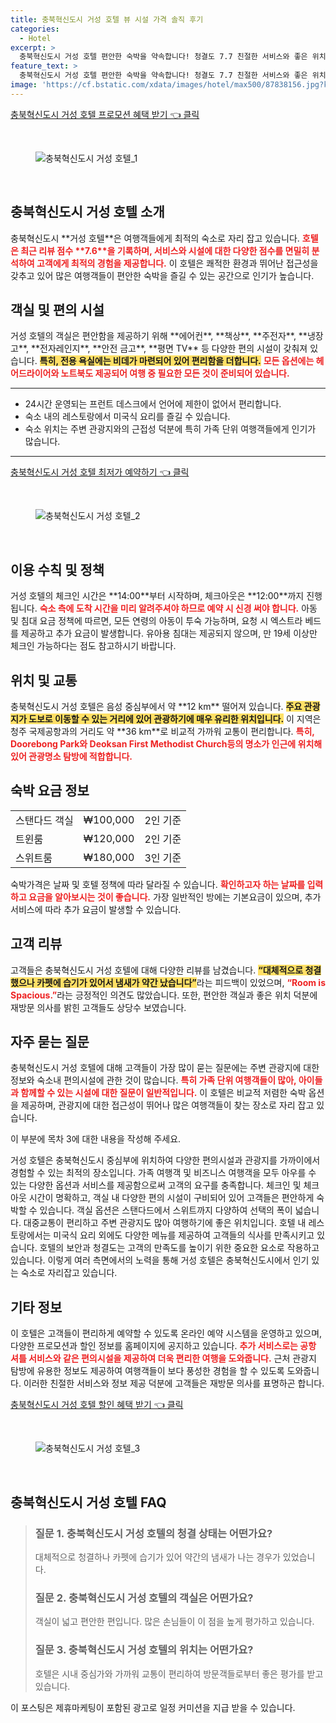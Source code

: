 ```yaml
---
title: 충북혁신도시 거성 호텔 뷰 시설 가격 솔직 후기
categories:
  - Hotel
excerpt: >
  충북혁신도시 거성 호텔 편안한 숙박을 약속합니다! 청결도 7.7 친절한 서비스와 좋은 위치까지. 가족 및 커플 여행객에게 추천하는 이곳에서 특별한 시간을 보내세요!
feature_text: >
  충북혁신도시 거성 호텔 편안한 숙박을 약속합니다! 청결도 7.7 친절한 서비스와 좋은 위치까지. 가족 및 커플 여행객에게 추천하는 이곳에서 특별한 시간을 보내세요!
image: 'https://cf.bstatic.com/xdata/images/hotel/max500/87838156.jpg?k=9a327c240b4d7c46710045e1512e34d6e87f018edc30892fbbd2e61dc38794e3&o=&hp=1'
---
```


<p><a class="modoo-button" href="https://tinyurl.com/237g8x2w" rel="nofollow noopener">충북혁신도시 거성 호텔 프로모션 혜택 받기 👈 클릭</a></p><br/>
<figure class="image"><img alt="충북혁신도시 거성 호텔_1" src="https://cf.bstatic.com/xdata/images/hotel/max1024x768/87838154.jpg?k=d9deb2810ae942f69fdb514ea22aebeec1fe2bf03cca5a4ae78d792eb0505b06&amp;o=&amp;hp=1"/></figure><br/>

<h2 id="거성호텔소개">충북혁신도시 거성 호텔 소개</h2>
<p>충북혁신도시 **거성 호텔**은 여행객들에게 최적의 숙소로 자리 잡고 있습니다. <b><span style="color: #ee2323;">호텔은 최근 리뷰 점수 **7.6**을 기록하며, 서비스와 시설에 대한 다양한 점수를 면밀히 분석하여 고객에게 최적의 경험을 제공합니다.</span></b> 이 호텔은 쾌적한 환경과 뛰어난 접근성을 갖추고 있어 많은 여행객들이 편안한 숙박을 즐길 수 있는 공간으로 인기가 높습니다.</p>
<h2 id="객실및편의시설">객실 및 편의 시설</h2>
<p>거성 호텔의 객실은 편안함을 제공하기 위해 **에어컨**, **책상**, **주전자**, **냉장고**, **전자레인지**, **안전 금고**, **평면 TV** 등 다양한 편의 시설이 갖춰져 있습니다. <b><span style="background-color: #ffe066;">특히, 전용 욕실에는 비데가 마련되어 있어 편리함을 더합니다.</span></b> <b><span style="color: #ee2323;">모든 옵션에는 헤어드라이어와 노트북도 제공되어 여행 중 필요한 모든 것이 준비되어 있습니다.</span></b></p>
<hr/>
<ul>
<li>24시간 운영되는 프런트 데스크에서 언어에 제한이 없어서 편리합니다.</li>
<li>숙소 내의 레스토랑에서 미국식 요리를 즐길 수 있습니다.</li>
<li>숙소 위치는 주변 관광지와의 근접성 덕분에 특히 가족 단위 여행객들에게 인기가 많습니다.</li>
</ul>
<hr/>
<p><a class="modoo-button" href="https://tinyurl.com/237g8x2w" rel="nofollow noopener">충북혁신도시 거성 호텔 최저가 예약하기 👈 클릭</a></p><br/>
<figure class="image"><img alt="충북혁신도시 거성 호텔_2" src="https://cf.bstatic.com/xdata/images/hotel/max500/87838156.jpg?k=9a327c240b4d7c46710045e1512e34d6e87f018edc30892fbbd2e61dc38794e3&amp;o=&amp;hp=1"/></figure><br/>
<h2 id="이용수칙">이용 수칙 및 정책</h2>
<p>거성 호텔의 체크인 시간은 **14:00**부터 시작하며, 체크아웃은 **12:00**까지 진행됩니다. <b><span style="color: #ee2323;">숙소 측에 도착 시간을 미리 알려주셔야 하므로 예약 시 신경 써야 합니다.</span></b> 아동 및 침대 요금 정책에 따르면, 모든 연령의 아동이 투숙 가능하며, 요청 시 엑스트라 베드를 제공하고 추가 요금이 발생합니다. 유아용 침대는 제공되지 않으며, 만 19세 이상만 체크인 가능하다는 점도 참고하시기 바랍니다.</p>
<h2 id="위치및교통">위치 및 교통</h2>
<p>충북혁신도시 거성 호텔은 음성 중심부에서 약 **12 km** 떨어져 있습니다. <b><span style="background-color: #ffe066;">주요 관광지가 도보로 이동할 수 있는 거리에 있어 관광하기에 매우 유리한 위치입니다.</span></b> 이 지역은 청주 국제공항과의 거리도 약 **36 km**로 비교적 가까워 교통이 편리합니다. <b><span style="color: #ee2323;">특히, Doorebong Park와 Deoksan First Methodist Church등의 명소가 인근에 위치해 있어 관광명소 탐방에 적합합니다.</span></b></p>
<h2 id="숙박요금정보">숙박 요금 정보</h2>
<table>
<tr>
<td>스탠다드 객실</td>
<td>₩100,000</td>
<td>2인 기준</td>
</tr>
<tr>
<td>트윈룸</td>
<td>₩120,000</td>
<td>2인 기준</td>
</tr>
<tr>
<td>스위트룸</td>
<td>₩180,000</td>
<td>3인 기준</td>
</tr>
</table>
<p>숙박가격은 날짜 및 호텔 정책에 따라 달라질 수 있습니다. <b><span style="color: #ee2323;">확인하고자 하는 날짜를 입력하고 요금을 알아보시는 것이 좋습니다.</span></b> 가장 일반적인 방에는 기본요금이 있으며, 추가 서비스에 따라 추가 요금이 발생할 수 있습니다.</p>
<h2 id="고객리뷰">고객 리뷰</h2>
<p>고객들은 충북혁신도시 거성 호텔에 대해 다양한 리뷰를 남겼습니다. <b><span style="background-color: #ffe066;">“대체적으로 청결했으나 카펫에 습기가 있어서 냄새가 약간 났습니다”</span></b>라는 피드백이 있었으며, <b><span style="color: #ee2323;">“Room is Spacious.”</span></b>라는 긍정적인 의견도 많았습니다. 또한, 편안한 객실과 좋은 위치 덕분에 재방문 의사를 밝힌 고객들도 상당수 보였습니다.</p>
<h2 id="자주묻는질문">자주 묻는 질문</h2>
<p>충북혁신도시 거성 호텔에 대해 고객들이 가장 많이 묻는 질문에는 주변 관광지에 대한 정보와 숙소내 편의시설에 관한 것이 많습니다. <b><span style="color: #ee2323;">특히 가족 단위 여행객들이 많아, 아이들과 함께할 수 있는 시설에 대한 질문이 일반적입니다.</span></b> 이 호텔은 비교적 저렴한 숙박 옵션을 제공하며, 관광지에 대한 접근성이 뛰어나 많은 여행객들이 찾는 장소로 자리 잡고 있습니다.</p>
<p>이 부분에 목차 3에 대한 내용을 작성해 주세요.</p>
<p>거성 호텔은 충북혁신도시 중심부에 위치하여 다양한 편의시설과 관광지를 가까이에서 경험할 수 있는 최적의 장소입니다. 가족 여행객 및 비즈니스 여행객을 모두 아우를 수 있는 다양한 옵션과 서비스를 제공함으로써 고객의 요구를 충족합니다. 체크인 및 체크아웃 시간이 명확하고, 객실 내 다양한 편의 시설이 구비되어 있어 고객들은 편안하게 숙박할 수 있습니다. 객실 옵션은 스탠다드에서 스위트까지 다양하여 선택의 폭이 넓습니다. 대중교통이 편리하고 주변 관광지도 많아 여행하기에 좋은 위치입니다. 호텔 내 레스토랑에서는 미국식 요리 외에도 다양한 메뉴를 제공하여 고객들의 식사를 만족시키고 있습니다. 호텔의 보안과 청결도는 고객의 만족도를 높이기 위한 중요한 요소로 작용하고 있습니다. 이렇게 여러 측면에서의 노력을 통해 거성 호텔은 충북혁신도시에서 인기 있는 숙소로 자리잡고 있습니다.</p>
<h2 id="기타정보">기타 정보</h2>
<p>이 호텔은 고객들이 편리하게 예약할 수 있도록 온라인 예약 시스템을 운영하고 있으며, 다양한 프로모션과 할인 정보를 홈페이지에 공지하고 있습니다. <b><span style="color: #ee2323;">추가 서비스로는 공항 셔틀 서비스와 같은 편의시설을 제공하여 더욱 편리한 여행을 도와줍니다.</span></b> 근처 관광지 탐방에 유용한 정보도 제공하여 여행객들이 보다 풍성한 경험을 할 수 있도록 도와줍니다. 이러한 친절한 서비스와 정보 제공 덕분에 고객들은 재방문 의사를 표명하곤 합니다.</p>

<p><a class="modoo-button" href="https://tinyurl.com/237g8x2w" rel="nofollow noopener">충북혁신도시 거성 호텔 할인 혜택 받기 👈 클릭</a></p><br>

<figure class="image"><img src="https://cf.bstatic.com/xdata/images/hotel/max500/87838153.jpg?k=c09540d40d78057b8333160ac7c72d22ca18180eb8bcc4422e442d3b47fad43e&o=&hp=1" alt="충북혁신도시 거성 호텔_3"></figure><br>
<h2 id="충북혁신도시 거성 호텔_FAQ">충북혁신도시 거성 호텔 FAQ</h2>
<div itemscope="" itemtype="https://schema.org/FAQPage"> <blockquote> <div itemscope="" itemprop="mainEntity" itemtype="https://schema.org/Question"> <h3 id="질문_1" itemprop="name">질문 1. 충북혁신도시 거성 호텔의 청결 상태는 어떤가요?</h3> <div itemscope="" itemprop="acceptedAnswer" itemtype="https://schema.org/Answer"> <span itemprop="text"> <p>대체적으로 청결하나 카펫에 습기가 있어 약간의 냄새가 나는 경우가 있었습니다.</p> </span> </div> </div> <div itemscope="" itemprop="mainEntity" itemtype="https://schema.org/Question"> <h3 id="질문_2" itemprop="name">질문 2. 충북혁신도시 거성 호텔의 객실은 어떤가요?</h3> <div itemscope="" itemprop="acceptedAnswer" itemtype="https://schema.org/Answer"> <span itemprop="text"> <p>객실이 넓고 편안한 편입니다. 많은 손님들이 이 점을 높게 평가하고 있습니다.</p> </span> </div> </div> <div itemscope="" itemprop="mainEntity" itemtype="https://schema.org/Question"> <h3 id="질문_3" itemprop="name">질문 3. 충북혁신도시 거성 호텔의 위치는 어떤가요?</h3> <div itemscope="" itemprop="acceptedAnswer" itemtype="https://schema.org/Answer"> <span itemprop="text"> <p>호텔은 시내 중심가와 가까워 교통이 편리하여 방문객들로부터 좋은 평가를 받고 있습니다.</p> </span> </div> </div> </blockquote> </div><p>이 포스팅은 제휴마케팅이 포함된 광고로 일정 커미션을 지급 받을 수 있습니다.</p>

